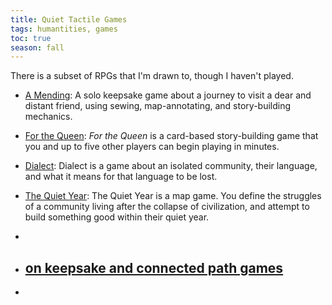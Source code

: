 ```yaml
---
title: Quiet Tactile Games
tags: humantities, games
toc: true
season: fall
---
```


There is a subset of RPGs that I'm drawn to, though I haven't played. 

-  [A Mending](https://www.kickstarter.com/projects/shing/a-mending): A solo keepsake game about a journey to visit a dear and distant friend, using sewing, map-annotating, and story-building mechanics.
-  [For the Queen](https://www.evilhat.com/home/for-the-queen/): _For the Queen_ is a card-based story-building game that you and up to five other players can begin playing in minutes.
-  [Dialect](https://thornygames.com/pages/dialect): Dialect is a game about an isolated community, their language, and what it means for that language to be lost.
-  [The Quiet Year](https://buriedwithoutceremony.com/the-quiet-year): The Quiet Year is a map game. You define the struggles of a community living after the collapse of civilization, and attempt to build something good within their quiet year.
-  



- ## [on keepsake and connected path games](https://www.patreon.com/posts/on-keepsake-and-47599952)
- 